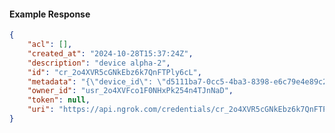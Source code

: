 <!-- Code generated for API Clients. DO NOT EDIT. -->

#### Example Response

```json
{
	"acl": [],
	"created_at": "2024-10-28T15:37:24Z",
	"description": "device alpha-2",
	"id": "cr_2o4XVR5cGNkEbz6k7QnFTPly6cL",
	"metadata": "{\"device_id\": \"d5111ba7-0cc5-4ba3-8398-e6c79e4e89c2\"}",
	"owner_id": "usr_2o4XVFco1F0NHxPk254n4TJnNaD",
	"token": null,
	"uri": "https://api.ngrok.com/credentials/cr_2o4XVR5cGNkEbz6k7QnFTPly6cL"
}
```
